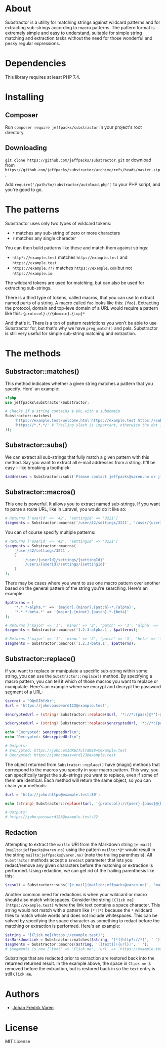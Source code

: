 # About
Substractor is a utility for matching strings against wildcard patterns and for extracting sub-strings according to macro patterns. The pattern format is extremely simple and easy to understand, suitable for simple string matching and extraction tasks without the need for those wonderful and pesky regular expressions. 

# Dependencies
This library requires at least PHP 7.4.

# Installing

## Composer
Run `composer require jeffpacks/substractor` in your project's root directory.

## Downloading
`git clone https://github.com/jeffpacks/substractor.git` or download from `https://github.com/jeffpacks/substractor/archive/refs/heads/master.zip`.

Add `require('/path/to/substractor/autoload.php')` to your PHP script, and you're good to go. 

# The patterns
Substractor uses only two types of wildcard tokens:
- `*` matches any sub-string of zero or more characters
- `?` matches any single character

You can then build patterns like these and match them against strings:
- `http*://example.test` matches `http://example.test` and `https://example.test`
- `https://example.???` matches `https://example.com` but not `https://example.io`

The wildcard tokens are used for matching, but can also be used for extracting sub-strings.

There is a third type of tokens, called macros, that you can use to extract named parts of a string. A macro called `foo` looks like this: `{foo}`. Extracting the protocol, domain and top-leve domain of a URL would require a pattern like this: `{protocol}://{domain}.{top}*`

And that's it. There is a ton of pattern restrictions you won't be able to use Substractor for, but that's why we have `preg_match()` and pals. Substractor is still very useful for simple sub-string matching and extraction.

# The methods

## Substractor::matches()
This method indicates whether a given string matches a pattern that you specify. Here' an example:

```php
<?php
use jeffpacks\substractor\Substractor;

# Checks if a string contains a URL with a subdomain
Substractor::matches(
    'https://example.test/welcome.html https://example.test https://sub.example.test/index.html',
    'https://*.*.*/' # Trailing slash is important, otherwise the dot in welcome.html would count
));
```

## Substractor::subs()
We can extract all sub-strings that fully match a given pattern with this method. Say you want to extract all e-mail addresses from a string. It'll be easy – like breaking a toothpick:
```php
$addresses = Substractor::subs('Please contact jeffpacks@varen.no or jfvaren@gmail.com for more info', '*@*.*');
```

## Substractor::macros()
This one is powerful. It allows you to extract named sub-strings. If you want to parse a route URL, like in Laravel, you would do it like so:
```php
# Returns ['userId' => '42', 'settingId' => '3221']
$segments = Substractor::macros('/user/42/settings/3221', '/user/{userId}/settings/{settingId}');
```

You can of course specify multiple patterns:
```php
# Returns ['userId' => '42', 'settingId' => '3221']
$segments = Substractor::macros(
    '/user/42/settings/3221',
    [
        '/user/{userId}/settings/{settingId}'
        '/users/{userId}/settings/{settingId}'
    ]
);
```

There may be cases where you want to use one macro pattern over another based on the general pattern of the string you're searching. Here's an example:
```php
$patterns = [
    '*.*.*-alpha.*' => '{major}.{minor}.{patch}-*.{alpha}',
    '*.*.*-beta.*' => '{major}.{minor}.{patch}-*.{beta}'
];

# Returns ['major' => '1', 'minor' => '2', 'patch' => '3', 'alpha' => '1']
$segments = Substractor::macros('1.2.3-alpha.1', $patterns);

# Returns ['major' => '1', 'minor' => '2', 'patch' => '3', 'beta' => '1']
$segments = Substractor::macros('1.2.3-beta.1', $patterns);
```

## Substractor::replace()
If you want to replace or manipulate a specific sub-string within some string, you can use the `Substractor::replace()` method. By specifying a macro pattern, you can tell it which of those macros you want to replace or manipulate. Here's an example where we encrypt and decrypt the password segment of a URL:

```php
$secret = 'OQvBIbYzkz';
$url = 'https://john:password123@example.test';

$encryptedUrl = (string) Substractor::replace($url, '*://*:{pass}@*')->pass(fn($password) => openssl_encrypt($password, 'AES-128-CTR', $secret, 0, '1234567891011121'));

$decryptedUrl = (string) Substractor::replace($encryptedUrl, '*://*:{pass}@*')->pass(fn($password) => openssl_decrypt($password, 'AES-128-CTR', $secret, 0, '1234567891011121'));

echo "Encrypted: $encryptedUrl\n";
echo "Decrypted: $decryptedUrl\n";

# Outputs:
# Encrypted: https://john:emIdK6ITultd0S0=@example.test
# Decrypted: https://john:password123@example.test
```

The object returned from `Substrator::replace()` have (magic) methods that correspond to the macros you specify in your macro pattern. This way, you can specifically target the sub-strings you want to replace, even if some of them are identical. Each method will return the same object, so you can chain your methods:

```php
$url = 'http://john:https@example.test:80';

echo (string) Substractor::replace($url, '{protocol}://{user}:{pass}@{host}:{port}')->protocol('https')->port('22');

# Outputs:
# https://john:password123@example.test:22
```

## Redaction
Attempting to extract the `mailto` URI from the Markdown string `[e-mail](mailto:jeffpacks@varen.no)` using the pattern `mailto:*@*` would result in the string `mailto:jeffpacks@varen.no)` (note the trailing parenthesis). All `Substractor` methods accept a `$redact` parameter that lets you redact/remove any given characters before the matching or extraction is performed.
Using redaction, we can get rid of the trailing parenthesis like this:
```php
$result = Substractor::subs('[e-mail](mailto:jeffpacks@varen.no)', 'mailto:*@*', ')');
```

Another common need for redactions is when your wildcard or macro should also match whitespaces. Consider the string `[Click me](https://example.test)` where the link text contains a space character. This string would not match with a pattern like `[*](*)` because the `*` wildcard tries to match whole words and does not include whitespaces. This can be solved by specifying the space character as something to redact before the matching or extraction is performed. Here's an example:
```php
$string = '[Click me](https://example.test)';
$isMarkdownLink = Substractor::matches($string, '[*][http?://*]', ' ');
$segments = Substractor::macros($string, '[{text}]({url})', ' ');
# $segments is now ['text' => 'Click me', 'url' => 'https://example.test']
```

Substrings that are redacted prior to extraction are restored back into the returned returned result. In the example above, the space in `Click me` is removed before the extraction, but is restored back in so the `text` entry is still `Click me`. 

# Authors
* [Johan Fredrik Varen](mailto:jeffpacks@varen.no)

# License
MIT License
